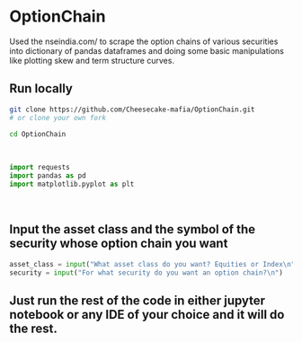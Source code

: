 # OptionChain

Used the nseindia.com/ to scrape the option chains of various securities into dictionary of pandas dataframes and doing some basic manipulations like plotting skew and term structure curves.

## Run locally

```sh
git clone https://github.com/Cheesecake-mafia/OptionChain.git
# or clone your own fork

cd OptionChain
```
</br>

```py
import requests
import pandas as pd
import matplotlib.pyplot as plt

```
</br>

## Input the asset class and the symbol of the security whose option chain you want

```py
asset_class = input("What asset class do you want? Equities or Index\n")
security = input("For what security do you want an option chain?\n")
```

## Just run the rest of the code in either jupyter notebook or any IDE of your choice and it will do the rest.
